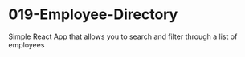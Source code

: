 # 019-Employee-Directory
Simple React App that allows you to search and filter through a list of employees
